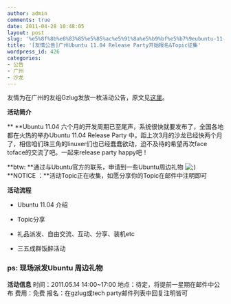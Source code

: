 ```yaml
---
author: admin
comments: true
date: 2011-04-28 10:48:05
layout: post
slug: '%e5%8f%8b%e6%83%85%e5%85%ac%e5%91%8a%e5%b9%bf%e5%b7%9eubuntu-11-04-release-party%e5%bc%80%e5%a7%8b%e6%8a%a5%e5%90%8dtopic%e5%be%81%e9%9b%86'
title: '[友情公告]广州Ubuntu 11.04 Release Party开始报名&Topic征集'
wordpress_id: 426
categories:
- 公告
- 广州
- 沙龙
---
```


友情为在广州的友组Gzlug发放一枚活动公告，原文见[这里](http://www.gzlug.org/?p=115)。

**活动简介**

** **Ubuntu 11.04 六个月的开发周期已至尾声，系统很快就要发布了，全国各地都在火热的举办Ubuntu 11.04 Release Party 中。距上次3月的沙龙已经快两个月了，相信咱们珠三角的linuxer们也已经蠢蠢欲动，迫不及待的希望再次face toface的交流了吧。一起来release party happy吧！

**btw: **通过与Ubuntu官方的联系，申请到一些Ubuntu周边礼物 ![;)](http://www.gzlug.org/wp-includes/images/smilies/icon_wink.gif)
**NOTICE ：**活动Topic正在收集，如愿分享你的Topic在邮件中注明即可

**活动流程**



	
  * Ubuntu 11.04 介绍

	
  * Topic分享

	
  * 礼品派发、自由交流、互动、分享、装机etc

	
  * 三五成群饭醉活动




### ps: 现场派发Ubuntu 周边礼物


**活动信息**
时间：2011.05.14 14:00~17:00
地点：待定，将提前一星期在邮件中公布
费用：免费
报名：在gzlug或tech party邮件列表中回复注明皆可


